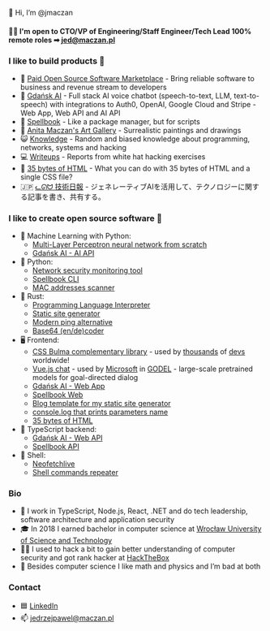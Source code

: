 👋 Hi, I’m @jmaczan

#### 🧑‍🚀 I'm open to CTO/VP of Engineering/Staff Engineer/Tech Lead 100% remote roles ➡ jed@maczan.pl

### I like to build products 🔬  
  - 🌱 [Paid Open Source Software Marketplace](https://poss.market) - Bring reliable software to business and revenue stream to developers
  - 🦭 [Gdańsk AI](https://github.com/jmaczan/gdansk-ai) - Full stack AI voice chatbot (speech-to-text, LLM, text-to-speech) with integrations to Auth0, OpenAI, Google Cloud and Stripe - Web App, Web API and AI API
  - 🧙 [Spellbook](https://spellbook.maczan.pl) - Like a package manager, but for scripts
  - 🎨 [Anita Maczan's Art Gallery](https://anitamaczan.pl) - Surrealistic paintings and drawings
  - 😺 [Knowledge](https://knowledge.maczan.pl) - Random and biased knowledge about programming, networks, systems and hacking
  - 💻 [Writeups](https://writeups.maczan.pl) - Reports from white hat hacking exercises
  - 🧩 [35 bytes of HTML](https://35bytes.maczan.pl) - What you can do with 35 bytes of HTML and a single CSS file?
  - 🇯🇵 [ᓚᘏᗢ 技術日報](https://aliquis.io/) - ジェネレーティブAIを活用して、テクノロジーに関する記事を書き、共有する。

### I like to create open source software 💽
  - 🤗 Machine Learning with Python:
    - [Multi-Layer Perceptron neural network from scratch](https://github.com/jmaczan/mlp-classifier)
    - [Gdańsk AI - AI API](https://github.com/jmaczan/gdansk-ai/tree/main/ai-api)
  - 🐍 Python:
    - [Network security monitoring tool](https://github.com/jmaczan/ktotu)
    - [Spellbook CLI](https://github.com/jmaczan/spellbook/tree/main/cli)
    - [MAC addresses scanner](https://github.com/jmaczan/mac-addresses-scanner)
  - 🦀 Rust:
    - [Programming Language Interpreter](https://github.com/jmaczan/0x6b73746b)
    - [Static site generator](https://github.com/jmaczan/xiexie)
    - [Modern ping alternative](https://github.com/jmaczan/pff)
    - [Base64 (en/de)coder](https://github.com/jmaczan/rsb64)
  - 🖥 Frontend:
    - [CSS Bulma complementary library](https://github.com/jmaczan/bulma-helpers) - used by [thousands](https://www.npmjs.com/package/bulma-helpers) of [devs](https://github.com/jmaczan/bulma-helpers/network/dependents) worldwide!
    - [Vue.js chat](https://github.com/jmaczan/basic-vue-chat) - used by [Microsoft](https://www.microsoft.com/en-us/research/project/godel/) in [GODEL](https://github.com/microsoft/GODEL) - large-scale pretrained models for goal-directed dialog
    - [Gdańsk AI - Web App](https://github.com/jmaczan/gdansk-ai/tree/main/web)
    - [Spellbook Web](https://github.com/jmaczan/spellbook/tree/main/web)
    - [Blog template for my static site generator](https://github.com/jmaczan/xiexie-blog-template)
    - [console.log that prints parameters name](https://github.com/jmaczan/funkcja)
    - [35 bytes of HTML](https://github.com/jmaczan/35bytes)
  - 📠 TypeScript backend:
    - [Gdańsk AI - Web API](https://github.com/jmaczan/gdansk-ai/tree/main/web-api)
    - [Spellbook API](https://github.com/jmaczan/spellbook/tree/main/api)
  - 👻 Shell:
    - [Neofetchlive](https://github.com/jmaczan/neofetchlive)
    - [Shell commands repeater](https://github.com/jmaczan/repeat-sh)

### Bio 
- 🔨 I work in TypeScript, Node.js, React, .NET and do tech leadership, software architecture and application security
- 🎓 In 2018 I earned bachelor in computer science at [Wrocław University of Science and Technology](https://pwr.edu.pl/en)
- 🧑‍💻 I used to hack a bit to gain better understanding of computer security and got rank hacker at [HackTheBox](https://app.hackthebox.com/users/802806)
- 👀 Besides computer science I like math and physics and I’m bad at both

### Contact
- 🟦 [LinkedIn](https://www.linkedin.com/in/j%C4%99drzej-maczan/)
- 📫 jedrzejpawel@maczan.pl
